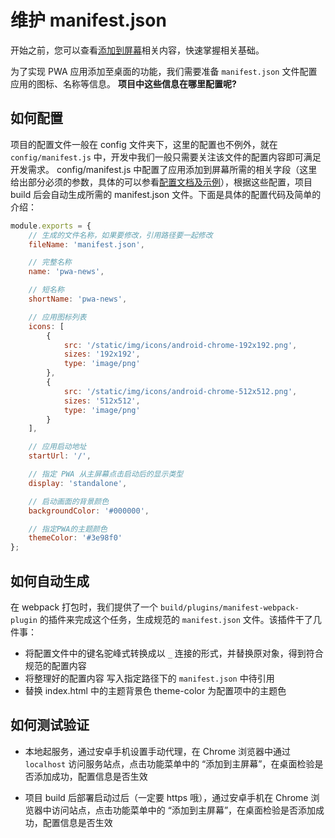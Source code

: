 # 维护 manifest.json

开始之前，您可以查看[添加到屏幕](https://lavas.baidu.com/doc/engage-retain-users/add-to-home-screen/introduction)相关内容，快速掌握相关基础。

为了实现 PWA 应用添加至桌面的功能，我们需要准备 `manifest.json` 文件配置应用的图标、名称等信息。 **项目中这些信息在哪里配置呢?**


## 如何配置

项目的配置文件一般在 config 文件夹下，这里的配置也不例外，就在 `config/manifest.js` 中，开发中我们一般只需要关注该文件的配置内容即可满足开发需求。 config/manifest.js 中配置了应用添加到屏幕所需的相关字段（这里给出部分必须的参数，具体的可以参看[配置文档及示例](https://lavas.baidu.com/doc/engage-retain-users/add-to-home-screen/introduction)），根据这些配置，项目 build 后会自动生成所需的 manifest.json 文件。下面是具体的配置代码及简单的介绍：

``` js
module.exports = {
    // 生成的文件名称，如果要修改，引用路径要一起修改
    fileName: 'manifest.json',

    // 完整名称
    name: 'pwa-news',

    // 短名称
    shortName: 'pwa-news',

    // 应用图标列表
    icons: [
        {
            src: '/static/img/icons/android-chrome-192x192.png',
            sizes: '192x192',
            type: 'image/png'
        },
        {
            src: '/static/img/icons/android-chrome-512x512.png',
            sizes: '512x512',
            type: 'image/png'
        }
    ],

    // 应用启动地址
    startUrl: '/',

    // 指定 PWA 从主屏幕点击启动后的显示类型
    display: 'standalone',

    // 启动画面的背景颜色
    backgroundColor: '#000000',

    // 指定PWA的主题颜色
    themeColor: '#3e98f0'
};
```

## 如何自动生成

在 webpack 打包时，我们提供了一个 `build/plugins/manifest-webpack-plugin` 的插件来完成这个任务，生成规范的 `manifest.json` 文件。该插件干了几件事：

* 将配置文件中的键名驼峰式转换成以 `_` 连接的形式，并替换原对象，得到符合规范的配置内容
* 将整理好的配置内容 写入指定路径下的 `manifest.json` 中待引用
* 替换 index.html 中的主题背景色 theme-color 为配置项中的主题色



## 如何测试验证

* 本地起服务，通过安卓手机设置手动代理，在 Chrome 浏览器中通过 `localhost` 访问服务站点，点击功能菜单中的 “添加到主屏幕”，在桌面检验是否添加成功，配置信息是否生效

* 项目 build 后部署启动过后（一定要 https 哦），通过安卓手机在 Chrome 浏览器中访问站点，点击功能菜单中的 “添加到主屏幕”，在桌面检验是否添加成功，配置信息是否生效

